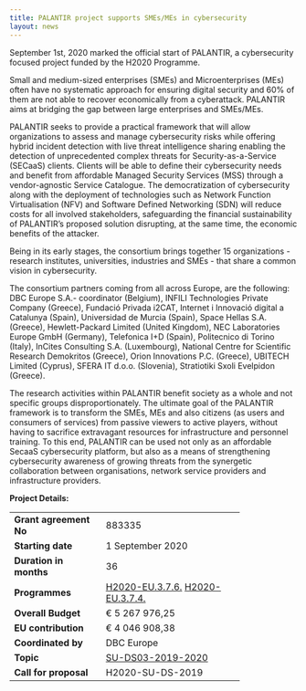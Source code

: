 ```yaml
---
title: PALANTIR project supports SMEs/MEs in cybersecurity
layout: news
---
```


September 1st, 2020 marked the official start of PALANTIR, a cybersecurity focused project funded by the H2020 Programme.

Small and medium-sized enterprises (SMEs) and Microenterprises (MEs) often have no systematic approach for ensuring digital security and 60% of them are not able to recover economically from a cyberattack. PALANTIR aims at bridging the gap between large enterprises and SMEs/MEs.

PALANTIR seeks to provide a practical framework that will allow organizations to assess and manage cybersecurity risks while offering hybrid incident detection with live threat intelligence sharing enabling the detection of unprecedented complex threats for Security-as-a-Service (SECaaS) clients. Clients will be able to define their cybersecurity needs and benefit from affordable Managed Security Services (MSS) through a vendor-agnostic Service Catalogue. The democratization of cybersecurity along with the deployment of technologies such as Network Function Virtualisation (NFV) and Software Defined Networking (SDN) will reduce costs for all involved stakeholders, safeguarding the financial sustainability of PALANTIR’s proposed solution disrupting, at the same time, the economic benefits of the attacker.

Being in its early stages, the consortium brings together 15 organizations - research institutes, universities, industries and SMEs - that share a common vision in cybersecurity.

The consortium partners  coming from all across Europe, are the following: DBC Europe S.A.- coordinator (Belgium), INFILI Technologies Private Company (Greece), Fundació Privada i2CAT, Internet i Innovació digital a Catalunya (Spain), Universidad de Murcia (Spain), Space Hellas S.A. (Greece), Hewlett-Packard Limited (United Kingdom), NEC Laboratories Europe GmbH (Germany), Telefonica I+D (Spain), Politecnico di Torino (Italy), InCites Consulting S.A. (Luxembourg), National Centre for Scientific Research Demokritos (Greece), Orion Innovations P.C. (Greece), UBITECH Limited (Cyprus), SFERA IT d.o.o. (Slovenia), Stratiotiki Sxoli Evelpidon (Greece).

The research activities within PALANTIR benefit society as a whole and not specific groups disproportionately. The ultimate goal of the PALANTIR framework is to transform the SMEs, MEs and also citizens (as users and consumers of services) from passive viewers to active players, without having to sacrifice extravagant resources for infrastructure and personnel training. To this end, PALANTIR can be used not only as an affordable SecaaS cybersecurity platform, but also as a means of strengthening cybersecurity awareness of growing threats from the synergetic collaboration between organisations, network service providers and infrastructure providers.

<strong>Project Details:<strong>

<table style="width:80%">
  <tr>
    <td><strong>Grant agreement No</strong></td>
    <td>883335</td>
  </tr>
  <tr>
    <td><strong>Starting date</strong></td>
    <td>1 September 2020</td>
  </tr>
  <tr>
    <td><strong>Duration in months</strong></td>
    <td>36</td>
  </tr>
  <tr>
    <td><strong>Programmes</strong></td>
    <td><a href="https://cordis.europa.eu/programme/id/H2020-EU.3.7.6.">H2020-EU.3.7.6.</a> <a href="https://cordis.europa.eu/programme/id/H2020-EU.3.7.4.">H2020-EU.3.7.4.</a></td>
  </tr>
  <tr>
    <td><strong>Overall Budget</strong></td>
    <td>&euro; 5 267 976,25</td>
  </tr>
  <tr>
    <td><strong>EU contribution</strong></td>
    <td>&euro; 4 046 908,38</td>
  </tr>
  <tr>
    <td><strong>Coordinated by</strong></td>
    <td>DBC Europe</td>
  </tr>
  <tr>
    <td><strong>Topic</strong></td>
    <td><a href="https://cordis.europa.eu/programme/id/H2020_SU-DS03-2019-2020">SU-DS03-2019-2020</a></td>
  </tr>
  <tr>
    <td><strong>Call for proposal</strong></td>
    <td>H2020-SU-DS-2019</td>
  </tr>
</table>
